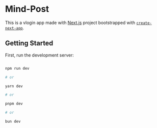 # Mind-Post

This is a vlogin app made with [Next.js](https://nextjs.org) project bootstrapped with [`create-next-app`](https://nextjs.org/docs/app/api-reference/cli/create-next-app).



## Getting Started



First, run the development server:



```bash

npm run dev

# or

yarn dev

# or

pnpm dev

# or

bun dev

```


